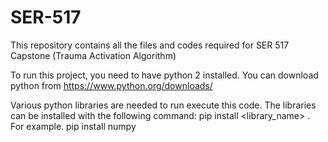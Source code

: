 # SER-517

This repository contains all the files and codes required for SER 517 Capstone (Trauma Activation Algorithm)

To run this project, you need to have python 2 installed. 
You can download python from https://www.python.org/downloads/

Various python libraries are needed to run execute this code. The libraries can be installed with the following command:
pip install <library_name> . For example. pip install numpy

